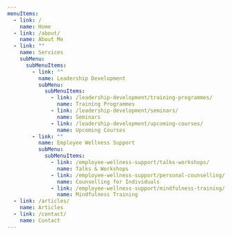 ```yaml
---
menuItems:
  - link: /
    name: Home
  - link: /about/
    name: About Me
  - link: ""
    name: Services
    subMenu:
      subMenuItems:
        - link: ""
          name: Leadership Development
          subMenu:
            subMenuItems:
              - link: /leadership-development/training-programmes/
                name: Training Programmes
              - link: /leadership-development/seminars/
                name: Seminars
              - link: /leadership-development/upcoming-courses/
                name: Upcoming Courses
        - link: ""
          name: Employee Wellness Support
          subMenu:
            subMenuItems:
              - link: /employee-wellness-support/talks-workshops/
                name: Talks & Workshops
              - link: /employee-wellness-support/personal-counselling/
                name: Counselling for Individuals
              - link: /employee-wellness-support/mindfulness-training/
                name: Mindfulness Training
  - link: /articles/
    name: Articles
  - link: /contact/
    name: Contact
---
```

